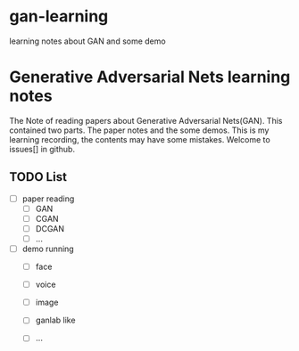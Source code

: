 # gan-learning
learning notes about GAN and some demo
# Generative Adversarial Nets learning notes

The Note of reading papers about Generative Adversarial Nets(GAN).
This contained two parts. The paper notes and the some demos.
This is my learning recording, the contents may have some mistakes. Welcome to issues[] in github.





## TODO List

- [ ] paper reading
  - [ ] GAN
  - [ ] CGAN
  - [ ] DCGAN
  - [ ] ...

- [ ] demo running
  - [ ] face
  - [ ] voice
  - [ ] image
  - [ ] ganlab like
  - [ ] ...


